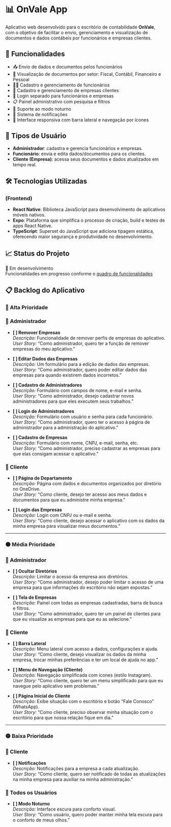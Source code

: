 # 📊 OnVale App

Aplicativo web desenvolvido para o escritório de contabilidade **OnVale**, com o objetivo de facilitar o envio, gerenciamento e visualização de documentos e dados contábeis por funcionários e empresas clientes.

## 🚀 Funcionalidades

- 📤 Envio de dados e documentos pelos funcionários
- 🧾 Visualização de documentos por setor: Fiscal, Contábil, Financeiro e Pessoal
- 👨‍💼 Cadastro e gerenciamento de funcionários
- 🏢 Cadastro e gerenciamento de empresas clientes
- 🔐 Login separado para funcionários e empresas
- 📋 Painel administrativo com pesquisa e filtros
- 🌙 Suporte ao modo noturno
- 🔔 Sistema de notificações
- 📱 Interface responsiva com barra lateral e navegação por ícones

## 👥 Tipos de Usuário

- **Administrador**: cadastra e gerencia funcionários e empresas.
- **Funcionário**: envia e edita dados/documentos para os clientes.
- **Cliente (Empresa)**: acessa seus documentos e dados atualizados em tempo real.

## 🛠 Tecnologias Utilizadas

 ### (Frontend)
- **React Native**: Biblioteca JavaScript para desenvolvimento de aplicativos móveis nativos.
- **Expo**: Plataforma que simplifica o processo de criação, build e testes de apps React Native.
- **TypeScript**: Superset do JavaScript que adiciona tipagem estática, oferecendo maior segurança e produtividade no desenvolvimento.


## 📈 Status do Projeto

🚧 Em desenvolvimento  
Funcionalidades em progresso conforme o [quadro de funcionalidades](#)

## 📋 Backlog do Aplicativo

### 🔴 Alta Prioridade

### 👤 Administrador

- **[ ] Remover Empresas**  
  _Descrição:_ Funcionalidade de remover perfis de empresas do aplicativo.  
  _User Story:_ “Como administrador, quero ter a função de remover empresas do meu aplicativo.”

- **[ ] Editar Dados das Empresas**  
  _Descrição:_ Um formulário para a edição de dados das empresas.  
  _User Story:_ “Como administrador, quero poder editar dados das empresas para quando existirem dados incorretos.”

- **[ ] Cadastro de Administradores**  
  _Descrição:_ Formulário com campos de nome, e-mail e senha.  
  _User Story:_ “Como administrador, desejo cadastrar novos administradores para que eles executem seus trabalhos.”

- **[ ] Login de Administradores**  
  _Descrição:_ Formulário com usuário e senha para cada funcionário.  
  _User Story:_ “Como administrador, quero ter o acesso à página de administrador para a administração do aplicativo.”

- **[ ] Cadastro de Empresas**  
  _Descrição:_ Formulário com nome, CNPJ, e-mail, senha, etc.  
  _User Story:_ “Como administrador, preciso cadastrar as empresas para que elas consigam acessar o aplicativo.”

### 👥 Cliente

- **[ ] Página de Departamento**  
  _Descrição:_ Página com dados e documentos organizados por diretório no OneDrive.  
  _User Story:_ “Como cliente, desejo ter acesso aos meus dados e documentos para que eu administre minha empresa.”

- **[ ] Login das Empresas**  
  _Descrição:_ Login com CNPJ ou e-mail e senha.  
  _User Story:_ “Como cliente, desejo acessar o aplicativo com os dados da minha empresa para visualizar meus documentos.”

---

### 🟠 Média Prioridade

### 👤 Administrador

- **[ ] Ocultar Diretórios**  
  _Descrição:_ Limitar o acesso da empresa aos diretórios.  
  _User Story:_ “Como administrador, desejo poder limitar o acesso de uma empresa para que informações do escritório não sejam expostas.”

- **[ ] Tela de Empresas**  
  _Descrição:_ Painel com todas as empresas cadastradas, barra de busca e filtros.  
  _User Story:_ “Como administrador, quero ter um painel de clientes para que eu visualize as empresas para que eu as selecione.”

### 👥 Cliente

- **[ ] Barra Lateral**  
  _Descrição:_ Menu lateral com acesso a dados, configurações e ajuda.  
  _User Story:_ “Como cliente, desejo visualizar os dados da minha empresa, trocar minhas preferências e ter um local de ajuda no app.”

- **[ ] Menu de Navegação (Cliente)**  
  _Descrição:_ Navegação simplificada com ícones (estilo Instagram).  
  _User Story:_ “Como cliente, quero ter um menu simplificado para que eu navegue pelo aplicativo sem problemas.”

- **[ ] Página Inicial do Cliente**  
  _Descrição:_ Exibe situação com o escritório e botão “Fale Conosco” (WhatsApp).  
  _User Story:_ “Como cliente, preciso observar minha situação com o escritório para que nossa relação fique em dia.”

---

### 🟡 Baixa Prioridade

### 👥 Cliente

- **[ ] Notificações**  
  _Descrição:_ Notificações para a empresa a cada atualização.  
  _User Story:_ “Como cliente, quero ser notificado de todas as atualizações na minha empresa para auxiliar na minha administração.”

### 🌙 Todos os Usuários

- **[ ] Modo Noturno**  
  _Descrição:_ Interface escura para conforto visual.  
  _User Story:_ “Como usuário, quero poder manter minha tela escura para o conforto de meus olhos.”
